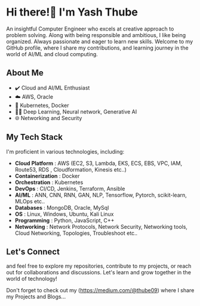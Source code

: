 # Hi there!👋 I'm Yash Thube


An insightful Computer Engineer who excels at creative approach to problem solving. Along with being responsible and ambitious, I like being organized. Always
passionate and eager to learn new skills. 
Welcome to my GitHub profile, where I share my contributions, and learning journey in the world of AI/ML and cloud computing.

## About Me

- ✔️ Cloud and AI/ML Enthusiast
- ☁️ AWS, Oracle
- 🐳 Kubernetes, Docker 
- 🧑‍💻 Deep Learning, Neural network, Generative AI
- 🌐 Networking and Security 

## My Tech Stack

I'm proficient in various technologies, including:

- **Cloud Platform**   : AWS (EC2, S3, Lambda, EKS, ECS, EBS, VPC, IAM, Route53, RDS , Cloudformation, Kinesis etc..)
- **Containerization** : Docker
- **Orchestration**    : Kubernetes
- **DevOps**           : CI/CD, Jenkins, Terraform, Ansible
- **AI/ML**            : ANN, CNN, RNN, GAN, NLP, Tensorflow, Pytorch, scikit-learn, MLOps etc..
- **Databases**        : MongoDB, Oracle, MySql
- **OS**               : Linux, Windows, Ubuntu, Kali Linux
- **Programming**      : Python, JavaScript, C++
- **Networking**       : Network Protocols, Network Security, Networking tools, Cloud Networking, Topologies, Troubleshoot etc..

## Let's Connect
and feel free to explore my repositories, contribute to my projects, or reach out for collaborations and discussions. Let's learn and grow together in the world of technology!

Don't forget to check out my (https://medium.com/@thube09) where I share my Projects and Blogs...



